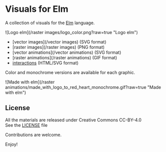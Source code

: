 Visuals for Elm
===============

A collection of visuals for the [Elm](http://elm-lang.org/) language.

![Logo elm](/raster images/logo_color.png?raw=true "Logo elm")

- [vector images](/vector images) (SVG format)
- [raster images](/raster images) (PNG format)
- [vector animations](/vector animations) (SVG format)
- [raster animations](/raster animations) (GIF format)
- [interactions](/interactions) (HTML/SVG format)

Color and monochrome versions are available for each graphic.

![Made with elm](/raster animations/made_with_logo_to_red_heart_monochrome.gif?raw=true "Made with elm")


License
-------

All the materials are released under Creative Commons CC-BY-4.0  
See the [LICENSE](LICENSE) file


Contributions are welcome.

Enjoy!
